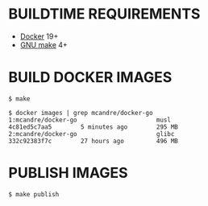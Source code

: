 # BUILDTIME REQUIREMENTS

* [Docker](https://www.docker.com) 19+
* [GNU make](https://www.gnu.org/software/make/) 4+

# BUILD DOCKER IMAGES

```console
$ make

$ docker images | grep mcandre/docker-go
1:mcandre/docker-go                      musl                4c81ed5c7aa5        5 minutes ago        295 MB
2:mcandre/docker-go                      glibc               332c92383f7c        27 hours ago         496 MB
```

# PUBLISH IMAGES

```console
$ make publish
```

